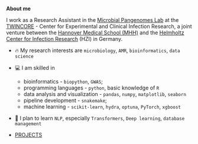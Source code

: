 **About me**

I work as a Research Assistant in the [Microbial Pangenomes Lab](https://github.com/microbial-pangenomes-lab) at the [TWINCORE](https://www.twincore.de/twincore/) - Center for Experimental and Clinical Infection Research, a joint venture between the [Hannover Medical School (MHH)](https://www.mhh.de/) and the [Helmholtz Center for Infection Research](https://www.helmholtz-hzi.de/en/) (HZI) in Germany.

* 🔥 My research interests are `microbiology`, `AMR`, `bioinformatics`, `data science`
* 💻 I am skilled in
  * bioinformatics - `biopython`, `GWAS`;
  * programming languages - `python`, basic knowledge of `R`
  * data analysis and visualization - `pandas`, `numpy`, `matplotlib`, `seaborn`
  * pipeline development - `snakemake`;
  * machine learning - `scikit-learn`, `hydra`, `optuna`, `PyTorch`, `xgboost`
  
* 🎯 I plan to learn `NLP`, especially `Transformers`, `Deep learning`, `database management`
* [PROJECTS](./pages/projects.md)
